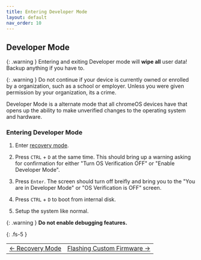 ```yaml
---
title: Entering Developer Mode
layout: default
nav_order: 10
---
```


## Developer Mode


{: .warning }
Entering and exiting Developer mode will **wipe all** user data!
Backup anything if you have to.

{: .warning }
Do not continue if your device is currently owned or enrolled by a organization, such as a school or employer. Unless you were given permission by your organization, its a crime.

Developer Mode is a alternate mode that all chromeOS devices have that opens up the ability to make unverified changes to the operating system and hardware.
### Entering Developer Mode
1. Enter [recovery mode](recovery-mode.html).

2. Press `CTRL` +  `D` at the same time. This should bring up a warning asking for confirmation for either "Turn OS Verification OFF" or "Enable Developer Mode".

3. Press `Enter`. The screen should turn off breifly and bring you to the "You are in Developer Mode" or "OS Verification is OFF" screen.

4. Press `CTRL` +  `D` to boot from internal disk.

4. Setup the system like normal.

{: .warning }
**Do not enable debugging features.**

{: .fs-5 }

<table>
<tr>
<td class="navtable-l">
<a href="recovery-mode.html">← Recovery Mode</a> 
</td>
<td class="navtable-r">
<a href="firmware.html">Flashing Custom Firmware →</a> 
</td>
</tr>
</table>
